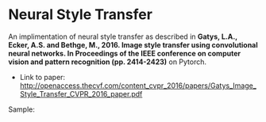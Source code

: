 # Neural Style Transfer

  An implimentation of neural style transfer as described in **Gatys, L.A., Ecker, A.S. and Bethge, M., 2016. Image style transfer using convolutional neural networks. In Proceedings of the IEEE conference on computer vision and pattern recognition (pp. 2414-2423)** on Pytorch.

- Link to paper: http://openaccess.thecvf.com/content_cvpr_2016/papers/Gatys_Image_Style_Transfer_CVPR_2016_paper.pdf

Sample:

